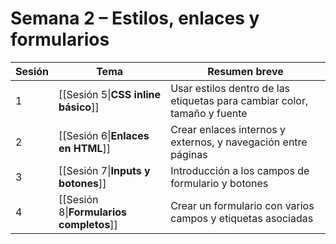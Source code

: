 # Semana 2 – Estilos, enlaces y formularios

| Sesión | Tema                                             | Resumen breve                                                 |
|--------|--------------------------------------------------|---------------------------------------------------------------|
| 1      | [[Sesión 5\|**CSS inline básico**]]              | Usar estilos dentro de las etiquetas para cambiar color, tamaño y fuente |
| 2      | [[Sesión 6\|**Enlaces en HTML**]]                | Crear enlaces internos y externos, y navegación entre páginas |
| 3      | [[Sesión 7\|**Inputs y botones**]]               | Introducción a los campos de formulario y botones             |
| 4      | [[Sesión 8\|**Formularios completos**]]          | Crear un formulario con varios campos y etiquetas asociadas   |
